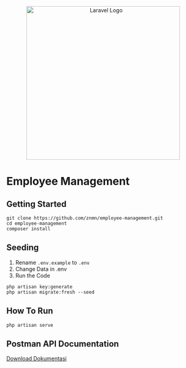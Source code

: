 <p align="center"><a href="https://laravel.com" target="_blank"><img src="https://raw.githubusercontent.com/laravel/art/master/logo-lockup/5%20SVG/2%20CMYK/1%20Full%20Color/laravel-logolockup-cmyk-red.svg" width="400" alt="Laravel Logo"></a></p>

# Employee Management

## Getting Started

```
git clone https://github.com/znmn/employee-management.git
cd employee-management
composer install
```

## Seeding

1. Rename `.env.example` to `.env`
2. Change Data in .env
3. Run the Code

```
php artisan key:generate
php artisan migrate:fresh --seed
```

## How To Run

```
php artisan serve
```

## Postman API Documentation

[Download Dokumentasi](https://api.postman.com/collections/28574588-697c39af-a2f1-4eae-80ae-27e94aa857da?access_key=PMAT-01H5YQDD0PNCK05F460WBAE2WV)
